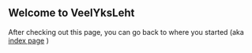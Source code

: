 <script async src="https://api.beta.glia.com/salemove_integration.js"></script>

## Welcome to VeelYksLeht

After checking out this page, you can go back to where you started (aka [index page](index.md) )

